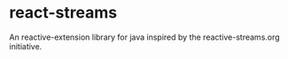 react-streams
=============

An reactive-extension library for java inspired by the reactive-streams.org initiative.
